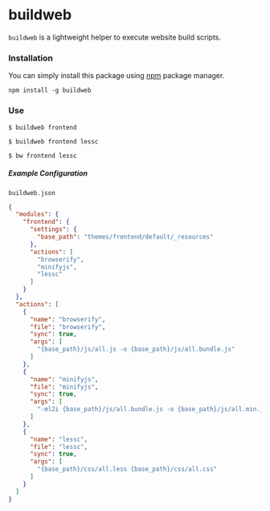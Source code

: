 # buildweb

`buildweb` is a lightweight helper to execute website build scripts.

### Installation
You can simply install this package using [npm](http://npmjs.com/) package manager.
```
npm install -g buildweb
```

### Use
```
$ buildweb frontend

$ buildweb frontend lessc

$ bw frontend lessc
```

##### Example Configuration
`buildweb.json`
``` json
{
  "modules": {
    "frontend": {
      "settings": {
        "base_path": "themes/frontend/default/_resources"
      },
      "actions": [
        "browserify",
        "minifyjs",
        "lessc"
      ]
    }
  },
  "actions": [
    {
      "name": "browserify",
      "file": "browserify",
      "sync": true,
      "args": [
        "{base_path}/js/all.js -o {base_path}/js/all.bundle.js"
      ]
    },
    {
      "name": "minifyjs",
      "file": "minifyjs",
      "sync": true,
      "args": [
        "-ml2i {base_path}/js/all.bundle.js -o {base_path}/js/all.min.js"
      ]
    },
    {
      "name": "lessc",
      "file": "lessc",
      "sync": true,
      "args": [
        "{base_path}/css/all.less {base_path}/css/all.css"
      ]
    }
  ]
}
```